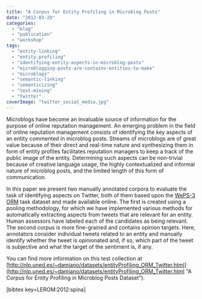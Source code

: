 ```yaml
---
title: "A Corpus for Entity Profiling in Microblog Posts"
date: "2012-03-29"
categories:
  - "blog"
  - "publication"
  - "workshop"
tags:
  - "entity-linking"
  - "entity-profiling"
  - "identifying-entity-aspects-in-microblog-posts"
  - "microblogging-posts-are-contains-entities-to-make"
  - "microblogs"
  - "semantic-linking"
  - "semanticizing"
  - "text-mining"
  - "twitter"
coverImage: "twitter_social_media.jpg"
---
```


Microblogs have become an invaluable source of information for the purpose of online reputation management. An emerging problem in the field of online reputation management consists of identifying the key aspects of an entity commented in microblog posts. Streams of microblogs are of great value because of their direct and real-time nature and synthesizing them in form of entity profiles facilitates reputation managers to keep a track of the public image of the entity. Determining such aspects can be non-trivial because of creative language usage, the highly contextualized and informal nature of microblog posts, and the limited length of this form of communication.

In this paper we present two manually annotated corpora to evaluate the task of identifying aspects on Twitter, both of them based upon the [WePS-3 ORM](http://nlp.uned.es/weps/weps-3 "WEPS-3 ORM") task dataset and made available online. The first is created using a pooling methodology, for which we have implemented various methods for automatically extracting aspects from tweets that are relevant for an entity. Human assessors have labeled each of the candidates as being relevant. The second corpus is more fine-grained and contains opinion targets. Here, annotators consider individual tweets related to an entity and manually identify whether the tweet is opinionated and, if so, which part of the tweet is subjective and what the target of the sentiment is, if any.

You can find more information on this test collection at [http://nlp.uned.es/~damiano/datasets/entityProfiling_ORM_Twitter.html](http://nlp.uned.es/~damiano/datasets/entityProfiling_ORM_Twitter.html "A Corpus for Entity Profiling in Microblog Posts Dataset").

\[bibtex key=LEROM:2012:spina\]
